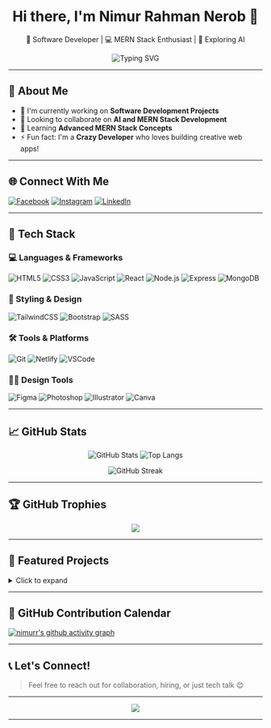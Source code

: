 <h1 align="center">Hi there, I'm Nimur Rahman Nerob 👋</h1>

<p align="center">
  🔭 Software Developer | 💻 MERN Stack Enthusiast | 🤖 Exploring AI
</p>

<p align="center">
  <img src="https://readme-typing-svg.herokuapp.com?font=Fira+Code&weight=600&size=25&pause=1000&color=3fc3fc&center=true&vCenter=true&width=435&lines=Full+Stack+MERN+Developer;Front-End+React+Specialist;Lifelong+Learner+%F0%9F%92%BB;Open+to+Collaboration+%F0%9F%91%8D" alt="Typing SVG" />
</p>

---

## 🚀 About Me

- 💼 I'm currently working on **Software Development Projects**
- 👯 Looking to collaborate on **AI and MERN Stack Development**
- 🌱 Learning **Advanced MERN Stack Concepts**
- ⚡ Fun fact: I'm a **Crazy Developer** who loves building creative web apps!

---

## 🌐 Connect With Me

[![Facebook](https://img.shields.io/badge/Facebook-%231877F2.svg?logo=Facebook&logoColor=white)](https://www.facebook.com/NimurRahmanNerob)
[![Instagram](https://img.shields.io/badge/Instagram-%23E4405F.svg?logo=Instagram&logoColor=white)](https://instagram.com/nimurrhmann)
[![LinkedIn](https://img.shields.io/badge/LinkedIn-%230077B5.svg?logo=linkedin&logoColor=white)](https://www.linkedin.com/in/nimur/)

---

## 🧰 Tech Stack

<div align="">

### 💻 Languages & Frameworks  
![HTML5](https://img.shields.io/badge/HTML5-E34F26?style=for-the-badge&logo=html5&logoColor=white)
![CSS3](https://img.shields.io/badge/CSS3-1572B6?style=for-the-badge&logo=css3&logoColor=white)
![JavaScript](https://img.shields.io/badge/JavaScript-F7DF1E?style=for-the-badge&logo=javascript&logoColor=black)
![React](https://img.shields.io/badge/React-20232A?style=for-the-badge&logo=react&logoColor=61DAFB)
![Node.js](https://img.shields.io/badge/Node.js-339933?style=for-the-badge&logo=node.js&logoColor=white)
![Express](https://img.shields.io/badge/Express.js-000000?style=for-the-badge&logo=express&logoColor=white)
![MongoDB](https://img.shields.io/badge/MongoDB-4EA94B?style=for-the-badge&logo=mongodb&logoColor=white)

### 🎨 Styling & Design  
![TailwindCSS](https://img.shields.io/badge/TailwindCSS-38B2AC?style=for-the-badge&logo=tailwind-css&logoColor=white)
![Bootstrap](https://img.shields.io/badge/Bootstrap-563D7C?style=for-the-badge&logo=bootstrap&logoColor=white)
![SASS](https://img.shields.io/badge/SASS-CC6699?style=for-the-badge&logo=sass&logoColor=white)

### 🛠 Tools & Platforms  
![Git](https://img.shields.io/badge/Git-F05032?style=for-the-badge&logo=git&logoColor=white)
![Netlify](https://img.shields.io/badge/Netlify-00C7B7?style=for-the-badge&logo=netlify&logoColor=white)
![VSCode](https://img.shields.io/badge/VS%20Code-007ACC?style=for-the-badge&logo=visual-studio-code&logoColor=white)

### 🧑‍🎨 Design Tools  
![Figma](https://img.shields.io/badge/Figma-F24E1E?style=for-the-badge&logo=figma&logoColor=white)
![Photoshop](https://img.shields.io/badge/Photoshop-31A8FF?style=for-the-badge&logo=adobephotoshop&logoColor=white)
![Illustrator](https://img.shields.io/badge/Illustrator-FF9A00?style=for-the-badge&logo=adobeillustrator&logoColor=white)
![Canva](https://img.shields.io/badge/Canva-00C4CC?style=for-the-badge&logo=canva&logoColor=white)

</div>

---

## 📈 GitHub Stats

<div align="center">

![GitHub Stats](https://github-readme-stats.vercel.app/api?username=nimurr&theme=tokyonight&show_icons=true&hide_border=false&count_private=true)
![Top Langs](https://github-readme-stats.vercel.app/api/top-langs/?username=nimurr&layout=compact&theme=tokyonight&hide_border=false)

![GitHub Streak](https://github-readme-streak-stats.herokuapp.com?user=nimurr&theme=tokyonight&hide_border=false)

</div>

---

## 🏆 GitHub Trophies

<p align="center">
  <img src="https://github-profile-trophy.vercel.app/?username=nimurr&theme=radical&no-frame=true&no-bg=true&margin-w=6" />
</p>

---

## 📌 Featured Projects

<details>
  <summary>Click to expand</summary>

| Project | Tech | Link |
|--------|------|------|
| **🏠 Hollow Digital Resume Builder** | MERN Stack | [View Project](https://github.com/nimurr/resume-builder) |
| **🛒 Bongobuy E-commerce** | React + Node.js + MongoDB | [View Project](https://github.com/nimurr/bongobuy) |
| **🧾 Career Guidance Website** | React, Tailwind | [View Project](https://github.com/nimurr/career-guide) |

</details>

---

## 📅 GitHub Contribution Calendar

[![nimurr's github activity graph](https://github-readme-activity-graph.vercel.app/graph?username=nimurr&theme=react-dark)](https://github.com/ashutosh00710/github-readme-activity-graph)

---

## 📞 Let's Connect!

> Feel free to reach out for collaboration, hiring, or just tech talk 😊

---

<p align="center">
  <img src="https://visitcount.itsvg.in/api?id=nimurr&label=Profile%20Views&color=6&icon=5&pretty=true" />
</p>

---

<!-- Made with ❤️ by Nimur Rahman Nerob -->
